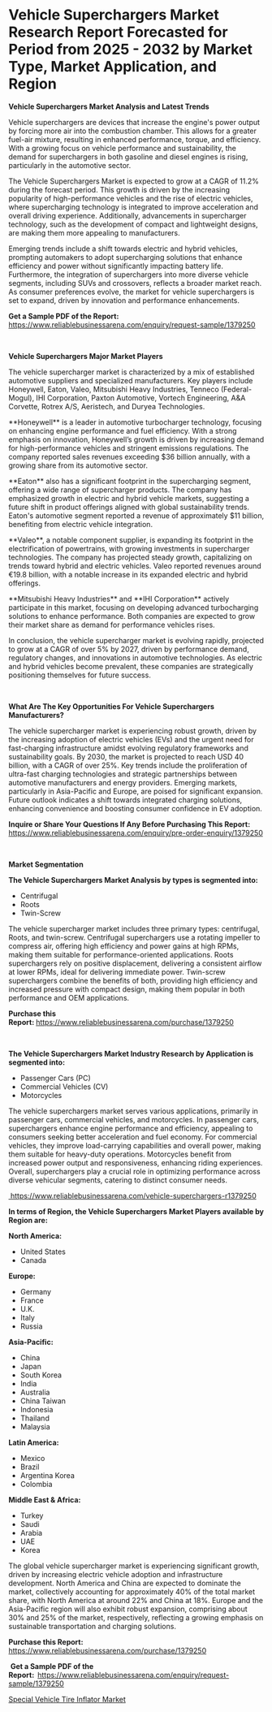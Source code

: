 <p><h1>Vehicle Superchargers Market Research Report Forecasted for Period from 2025 -  2032 by Market Type, Market Application, and Region</h1></p><p><strong>Vehicle Superchargers Market Analysis and Latest Trends</strong></p>
<p><p>Vehicle superchargers are devices that increase the engine's power output by forcing more air into the combustion chamber. This allows for a greater fuel-air mixture, resulting in enhanced performance, torque, and efficiency. With a growing focus on vehicle performance and sustainability, the demand for superchargers in both gasoline and diesel engines is rising, particularly in the automotive sector.</p><p>The Vehicle Superchargers Market is expected to grow at a CAGR of 11.2% during the forecast period. This growth is driven by the increasing popularity of high-performance vehicles and the rise of electric vehicles, where supercharging technology is integrated to improve acceleration and overall driving experience. Additionally, advancements in supercharger technology, such as the development of compact and lightweight designs, are making them more appealing to manufacturers. </p><p>Emerging trends include a shift towards electric and hybrid vehicles, prompting automakers to adopt supercharging solutions that enhance efficiency and power without significantly impacting battery life. Furthermore, the integration of superchargers into more diverse vehicle segments, including SUVs and crossovers, reflects a broader market reach. As consumer preferences evolve, the market for vehicle superchargers is set to expand, driven by innovation and performance enhancements.</p></p>
<p><strong>Get a Sample PDF of the Report:&nbsp;</strong> <a href="https://www.reliablebusinessarena.com/enquiry/request-sample/1379250?utm_campaign=3173&utm_medium=2&utm_source=Github&utm_content=ia&utm_term=30032025&utm_id=vehicle-superchargers">https://www.reliablebusinessarena.com/enquiry/request-sample/1379250</a></p>
<p>&nbsp;</p>
<p><strong>Vehicle Superchargers Major Market Players</strong></p>
<p><p>The vehicle supercharger market is characterized by a mix of established automotive suppliers and specialized manufacturers. Key players include Honeywell, Eaton, Valeo, Mitsubishi Heavy Industries, Tenneco (Federal-Mogul), IHI Corporation, Paxton Automotive, Vortech Engineering, A&A Corvette, Rotrex A/S, Aeristech, and Duryea Technologies. </p><p>**Honeywell** is a leader in automotive turbocharger technology, focusing on enhancing engine performance and fuel efficiency. With a strong emphasis on innovation, Honeywell’s growth is driven by increasing demand for high-performance vehicles and stringent emissions regulations. The company reported sales revenues exceeding $36 billion annually, with a growing share from its automotive sector.</p><p>**Eaton** also has a significant footprint in the supercharging segment, offering a wide range of supercharger products. The company has emphasized growth in electric and hybrid vehicle markets, suggesting a future shift in product offerings aligned with global sustainability trends. Eaton's automotive segment reported a revenue of approximately $11 billion, benefiting from electric vehicle integration.</p><p>**Valeo**, a notable component supplier, is expanding its footprint in the electrification of powertrains, with growing investments in supercharger technologies. The company has projected steady growth, capitalizing on trends toward hybrid and electric vehicles. Valeo reported revenues around €19.8 billion, with a notable increase in its expanded electric and hybrid offerings.</p><p>**Mitsubishi Heavy Industries** and **IHI Corporation** actively participate in this market, focusing on developing advanced turbocharging solutions to enhance performance. Both companies are expected to grow their market share as demand for performance vehicles rises.</p><p>In conclusion, the vehicle supercharger market is evolving rapidly, projected to grow at a CAGR of over 5% by 2027, driven by performance demand, regulatory changes, and innovations in automotive technologies. As electric and hybrid vehicles become prevalent, these companies are strategically positioning themselves for future success.</p></p>
<p>&nbsp;</p>
<p><strong>What Are The Key Opportunities For Vehicle Superchargers Manufacturers?</strong></p>
<p><p>The vehicle supercharger market is experiencing robust growth, driven by the increasing adoption of electric vehicles (EVs) and the urgent need for fast-charging infrastructure amidst evolving regulatory frameworks and sustainability goals. By 2030, the market is projected to reach USD 40 billion, with a CAGR of over 25%. Key trends include the proliferation of ultra-fast charging technologies and strategic partnerships between automotive manufacturers and energy providers. Emerging markets, particularly in Asia-Pacific and Europe, are poised for significant expansion. Future outlook indicates a shift towards integrated charging solutions, enhancing convenience and boosting consumer confidence in EV adoption.</p></p>
<p><strong>Inquire or Share Your Questions If Any Before Purchasing This Report:</strong> <a href="https://www.reliablebusinessarena.com/enquiry/pre-order-enquiry/1379250?utm_campaign=3173&utm_medium=2&utm_source=Github&utm_content=ia&utm_term=30032025&utm_id=vehicle-superchargers">https://www.reliablebusinessarena.com/enquiry/pre-order-enquiry/1379250</a></p>
<p>&nbsp;</p>
<p><strong>Market Segmentation</strong></p>
<p><strong>The Vehicle Superchargers Market Analysis by types is segmented into:</strong></p>
<p><ul><li>Centrifugal</li><li>Roots</li><li>Twin-Screw</li></ul></p>
<p><p>The vehicle supercharger market includes three primary types: centrifugal, Roots, and twin-screw. Centrifugal superchargers use a rotating impeller to compress air, offering high efficiency and power gains at high RPMs, making them suitable for performance-oriented applications. Roots superchargers rely on positive displacement, delivering a consistent airflow at lower RPMs, ideal for delivering immediate power. Twin-screw superchargers combine the benefits of both, providing high efficiency and increased pressure with compact design, making them popular in both performance and OEM applications.</p></p>
<p><strong>Purchase this Report:&nbsp;</strong><a href="https://www.reliablebusinessarena.com/purchase/1379250?utm_campaign=3173&utm_medium=2&utm_source=Github&utm_content=ia&utm_term=30032025&utm_id=vehicle-superchargers">https://www.reliablebusinessarena.com/purchase/1379250</a></p>
<p>&nbsp;</p>
<p><strong>The Vehicle Superchargers Market Industry Research by Application is segmented into:</strong></p>
<p><ul><li>Passenger Cars (PC)</li><li>Commercial Vehicles (CV)</li><li>Motorcycles</li></ul></p>
<p><p>The vehicle superchargers market serves various applications, primarily in passenger cars, commercial vehicles, and motorcycles. In passenger cars, superchargers enhance engine performance and efficiency, appealing to consumers seeking better acceleration and fuel economy. For commercial vehicles, they improve load-carrying capabilities and overall power, making them suitable for heavy-duty operations. Motorcycles benefit from increased power output and responsiveness, enhancing riding experiences. Overall, superchargers play a crucial role in optimizing performance across diverse vehicular segments, catering to distinct consumer needs.</p></p>
<p><a href="https://www.reliablebusinessarena.com/vehicle-superchargers-r1379250?utm_campaign=3173&utm_medium=2&utm_source=Github&utm_content=ia&utm_term=30032025&utm_id=vehicle-superchargers">&nbsp;https://www.reliablebusinessarena.com/vehicle-superchargers-r1379250</a></p>
<p><strong>In terms of Region, the Vehicle Superchargers Market Players available by Region are:</strong></p>
<p>
    <p> <strong> North America: </strong>
        <ul>
            <li>United States</li>
            <li>Canada</li>
        </ul>
        </p> 
    <p> <strong> Europe: </strong>
        <ul>
            <li>Germany</li>
            <li>France</li>
            <li>U.K.</li>
            <li>Italy</li>
            <li>Russia</li>
        </ul>
        </p> 
    <p> <strong> Asia-Pacific: </strong>
        <ul>
            <li>China</li>
            <li>Japan</li>
            <li>South Korea</li>
            <li>India</li>
            <li>Australia</li>
            <li>China Taiwan</li>
            <li>Indonesia</li>
            <li>Thailand</li>
            <li>Malaysia</li>
        </ul>
        </p> 
    <p> <strong> Latin America: </strong>
        <ul>
            <li>Mexico</li>
            <li>Brazil</li>
            <li>Argentina Korea</li>
            <li>Colombia</li>
        </ul>
        </p> 
    <p> <strong> Middle East & Africa: </strong>
        <ul>
            <li>Turkey</li>
            <li>Saudi</li>
            <li>Arabia</li>
            <li>UAE</li>
            <li>Korea</li>
        </ul>
    </p>
    </p>
<p><p>The global vehicle supercharger market is experiencing significant growth, driven by increasing electric vehicle adoption and infrastructure development. North America and China are expected to dominate the market, collectively accounting for approximately 40% of the total market share, with North America at around 22% and China at 18%. Europe and the Asia-Pacific region will also exhibit robust expansion, comprising about 30% and 25% of the market, respectively, reflecting a growing emphasis on sustainable transportation and charging solutions.</p></p>
<p><strong>Purchase this Report: </strong><a href="https://www.reliablebusinessarena.com/purchase/1379250?utm_campaign=3173&utm_medium=2&utm_source=Github&utm_content=ia&utm_term=30032025&utm_id=vehicle-superchargers">https://www.reliablebusinessarena.com/purchase/1379250</a></p>
<p>&nbsp;<strong>Get a Sample PDF of the Report:&nbsp;&nbsp;</strong><a href="https://www.reliablebusinessarena.com/enquiry/request-sample/1379250?utm_campaign=3173&utm_medium=2&utm_source=Github&utm_content=ia&utm_term=30032025&utm_id=vehicle-superchargers">https://www.reliablebusinessarena.com/enquiry/request-sample/1379250</a></p>
<p><strong></strong></p>
<p><p><a href="https://github.com/genayziben/Market-Research-Report-List-1/blob/main/special-vehicle-tire-inflator-market.md?utm_campaign=3173&utm_medium=2&utm_source=Github&utm_content=ia&utm_term=30032025&utm_id=vehicle-superchargers">Special Vehicle Tire Inflator Market</a></p></p>